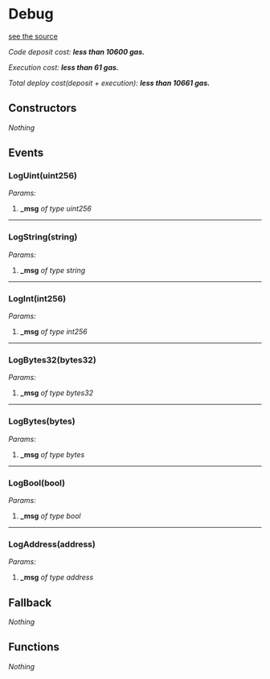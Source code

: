 # Debug
[see the source](https://github.com/daostack/arc/tree/master/contracts/test/Debug.sol)

*Code deposit cost: **less than 10600 gas.***

*Execution cost: **less than 61 gas.***

*Total deploy cost(deposit + execution): **less than 10661 gas.***

> 
## Constructors
*Nothing*
## Events
### LogUint(uint256)
*Params:*

1. **_msg** *of type uint256*

---
### LogString(string)
*Params:*

1. **_msg** *of type string*

---
### LogInt(int256)
*Params:*

1. **_msg** *of type int256*

---
### LogBytes32(bytes32)
*Params:*

1. **_msg** *of type bytes32*

---
### LogBytes(bytes)
*Params:*

1. **_msg** *of type bytes*

---
### LogBool(bool)
*Params:*

1. **_msg** *of type bool*

---
### LogAddress(address)
*Params:*

1. **_msg** *of type address*


## Fallback
*Nothing*
## Functions
*Nothing*
